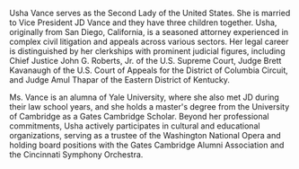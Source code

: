 Usha Vance serves as the Second Lady of the United States. She is married to Vice President JD Vance and they have three children together. Usha, originally from San Diego, California, is a seasoned attorney experienced in complex civil litigation and appeals across various sectors. Her legal career is distinguished by her clerkships with prominent judicial figures, including Chief Justice John G. Roberts, Jr. of the U.S. Supreme Court, Judge Brett Kavanaugh of the U.S. Court of Appeals for the District of Columbia Circuit, and Judge Amul Thapar of the Eastern District of Kentucky.

Ms. Vance is an alumna of Yale University, where she also met JD during their law school years, and she holds a master's degree from the University of Cambridge as a Gates Cambridge Scholar. Beyond her professional commitments, Usha actively participates in cultural and educational organizations, serving as a trustee of the Washington National Opera and holding board positions with the Gates Cambridge Alumni Association and the Cincinnati Symphony Orchestra.
